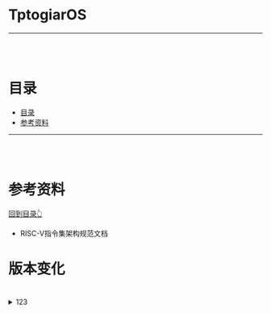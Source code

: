 # TptogiarOS
<hr/>
<br/><br/>

# 目录

- [目录](#目录)
- [参考资料](#参考资料)


  
<hr><br/><br/>

# 参考资料
[回到目录👆](#目录)
- RISC-V指令集架构规范文档


# 版本变化
#


<details>
<summary>123</summary>
